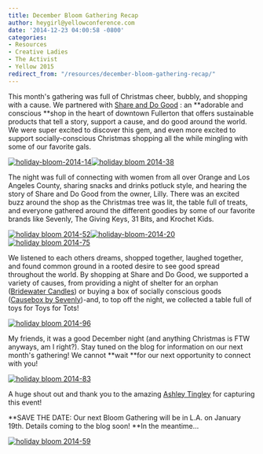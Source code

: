 ```yaml
---
title: December Bloom Gathering Recap
author: heygirl@yellowconference.com
date: '2014-12-23 04:00:58 -0800'
categories:
- Resources
- Creative Ladies
- The Activist
- Yellow 2015
redirect_from: "/resources/december-bloom-gathering-recap/"
---
```


This month's gathering was full of Christmas cheer, bubbly, and shopping with a cause. We partnered with [Share and Do Good](http://www.shareanddogood.com/learn/) : an **adorable and conscious **shop in the heart of downtown Fullerton that offers sustainable products that tell a story, support a cause, and do good around the world. We were super excited to discover this gem, and even more excited to support socially-conscious Christmas shopping all the while mingling with some of our favorite gals.

[![holiday-bloom-2014-14](http://yellowconference.com/wp-content/uploads/2014/12/holiday-bloom-2014-14.gif)](http://yellowconference.com/wp-content/uploads/2014/12/holiday-bloom-2014-14.gif)[![holiday bloom 2014-38](http://yellowconference.com/wp-content/uploads/2014/12/holiday-bloom-2014-38.jpg)](http://yellowconference.com/wp-content/uploads/2014/12/holiday-bloom-2014-38.jpg)

The night was full of connecting with women from all over Orange and Los Angeles County, sharing snacks and drinks potluck style, and hearing the story of Share and Do Good from the owner, Lilly. There was an excited buzz around the shop as the Christmas tree was lit, the table full of treats, and everyone gathered around the different goodies by some of our favorite brands like Sevenly, The Giving Keys, 31 Bits, and Krochet Kids.

[![holiday bloom 2014-52](http://yellowconference.com/wp-content/uploads/2014/12/holiday-bloom-2014-52.jpg)](http://yellowconference.com/wp-content/uploads/2014/12/holiday-bloom-2014-52.jpg)[![holiday-bloom-2014-20](http://yellowconference.com/wp-content/uploads/2014/12/holiday-bloom-2014-201.gif)](http://yellowconference.com/wp-content/uploads/2014/12/holiday-bloom-2014-52.jpg)[![holiday bloom 2014-75](http://yellowconference.com/wp-content/uploads/2014/12/holiday-bloom-2014-75.jpg)](http://yellowconference.com/wp-content/uploads/2014/12/holiday-bloom-2014-75.jpg)

We listened to each others dreams, shopped together, laughed together, and found common ground in a rooted desire to see good spread throughout the world. By shopping at Share and Do Good, we supported a variety of causes, from providing a night of shelter for an orphan ([Bridewater Candles](http://www.bridgewatercandles.com/light-a-candle-feed-a-child.aspx)) or buying a box of socially conscious goods ([Causebox by Sevenly](https://causebox.sevenly.org/))-and, to top off the night, we collected a table full of toys for Toys for Tots!

[![holiday bloom 2014-96](http://yellowconference.com/wp-content/uploads/2014/12/holiday-bloom-2014-96.jpg)](http://yellowconference.com/wp-content/uploads/2014/12/holiday-bloom-2014-96.jpg)

My friends, it was a good December night (and anything Christmas is FTW anyways, am I right?). Stay tuned on the blog for information on our next month's gathering! We cannot **wait **for our next opportunity to connect with you!

[![holiday bloom 2014-83](http://yellowconference.com/wp-content/uploads/2014/12/holiday-bloom-2014-83.jpg)](http://yellowconference.com/wp-content/uploads/2014/12/holiday-bloom-2014-83.jpg)

A huge shout out and thank you to the amazing [Ashley Tingley](http://www.ashleytingleyphotography.com/) for capturing this event!

**SAVE THE DATE: Our next Bloom Gathering will be in L.A. on January 19th. Details coming to the blog soon! **In the meantime...

[![holiday bloom 2014-59](http://yellowconference.com/wp-content/uploads/2014/12/holiday-bloom-2014-59-682x1024.jpg)](http://yellowconference.com/wp-content/uploads/2014/12/holiday-bloom-2014-59.jpg)
